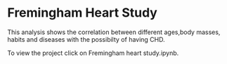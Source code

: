# Fremingham Heart Study

This analysis shows the correlation between different ages,body masses, habits and diseases with the possibilty of having CHD.

To view the project click on Fremingham heart study.ipynb.
